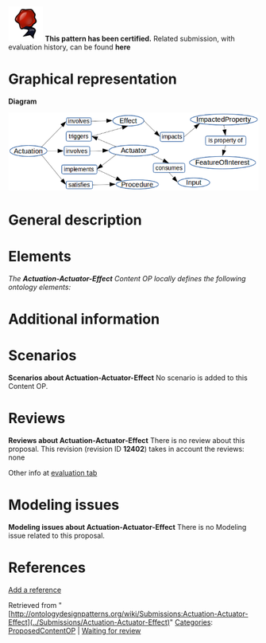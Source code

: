 [![](../images/thumb/b/b5/Certified.png/70px-Certified.png)](../Image/Certified.png "Certified.png") __This pattern has been certified.__
Related submission, with evaluation history, can be found __here__





#  Graphical representation


__Diagram__




[![Image:Odp AAE.png](../images/2/20/Odp_AAE.png)](../Image/Odp_AAE.png "Image:Odp AAE.png")




#  General description


  




#  Elements


_The __Actuation-Actuator-Effect__ Content OP locally defines the following ontology elements:_



#  Additional information


#  Scenarios



__Scenarios about Actuation-Actuator-Effect__
No scenario is added to this Content OP.




#  Reviews



__Reviews about Actuation-Actuator-Effect__
There is no review about this proposal.
This revision (revision ID __12402__) takes in account the reviews: none


Other info at [evaluation tab](http://ontologydesignpatterns.org/wiki/index.php?title=Submissions:Actuation-Actuator-Effect&action=evaluation "http://ontologydesignpatterns.org/wiki/index.php?title=Submissions:Actuation-Actuator-Effect&action=evaluation")




  




#  Modeling issues



__Modeling issues about Actuation-Actuator-Effect__
There is no Modeling issue related to this proposal.




  




#  References


[Add a reference](index.php@title=Odp%253AAdd_reference&subject=../Submissions/Actuation-Actuator-Effect "http://ontologydesignpatterns.org/wiki/index.php?title=Odp:Add_reference&subject=Submissions%3AActuation-Actuator-Effect")





Retrieved from "[http://ontologydesignpatterns.org/wiki/Submissions:Actuation-Actuator-Effect](../Submissions/Actuation-Actuator-Effect)"
 [Categories](http://ontologydesignpatterns.org/wiki/Special:Categories "Special:Categories"): [ProposedContentOP](../Category/ProposedContentOP "Category:ProposedContentOP") | [Waiting for review](../Category/Waiting_for_review "Category:Waiting for review")